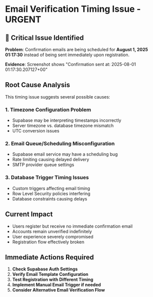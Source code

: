 # Email Verification Timing Issue - URGENT

## 🚨 Critical Issue Identified

**Problem**: Confirmation emails are being scheduled for **August 1, 2025 01:17:30** instead of being sent immediately upon registration.

**Evidence**: Screenshot shows "Confirmation sent at: 2025-08-01 01:17:30.207127+00"

## Root Cause Analysis

This timing issue suggests several possible causes:

### 1. **Timezone Configuration Problem**
- Supabase may be interpreting timestamps incorrectly
- Server timezone vs. database timezone mismatch
- UTC conversion issues

### 2. **Email Queue/Scheduling Misconfiguration**
- Supabase email service may have a scheduling bug
- Rate limiting causing delayed delivery
- SMTP provider queue settings

### 3. **Database Trigger Timing Issues**
- Custom triggers affecting email timing
- Row Level Security policies interfering
- Database constraints causing delays

## Current Impact
- Users register but receive no immediate confirmation email
- Accounts remain unverified indefinitely
- User experience severely compromised
- Registration flow effectively broken

## Immediate Actions Required

1. **Check Supabase Auth Settings**
2. **Verify Email Template Configuration**
3. **Test Registration with Different Timing**
4. **Implement Manual Email Trigger if needed**
5. **Consider Alternative Email Verification Flow**